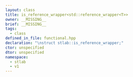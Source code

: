 ```yaml
---
layout: class
title: is_reference_wrapper<std::reference_wrapper<T>>
owner: __MISSING__
brief: __MISSING__
tags:
  - class
defined_in_file: functional.hpp
declaration: "\nstruct stlab::is_reference_wrapper;"
ctor: unspecified
dtor: unspecified
namespace:
  - stlab
  - v1
---
```

